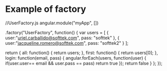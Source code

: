# Example of factory

//UserFactory.js
angular.module("myApp", [])

.factory("UserFactory", function() {
  var users = [
    {
      user:"uriel.carballido@softtek.com",
      pass: "softtek"
    },
    {
      user:"jacqueline.romero@softtek.com",
      pass: "softtek2"
    }
  ];

  return {
    all: function() {
      return users;
    },
    first: function() {
      return users[0];
    },
    login: function(email, pass) {
      angular.forEach(users, function(user) {
        if(user.user== email && user.pass == pass) return true
      });
      return false
    }
  };
});
